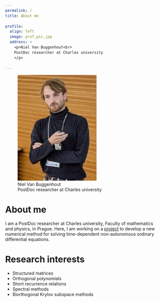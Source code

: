 ```yaml
---
permalink: /
title: About me

profile:
  align: left
  image: prof_pic.jpg
  address: >
    <p>Niel Van Buggenhout<br>
    PostDoc researcher at Charles university
    </p>
    
---
```

<div>
<figure class="figure">
<img src="assets/img/prof_pic.jpg"
     alt="profile picture"
     style="width: 60%; height: auto;"/>
  <figcaption class="figcaption">Niel Van Buggenhout<br>
    PostDoc researcher at Charles university </figcaption>
</figure> 
</div>

# About me #

I am a PostDoc researcher at Charles university, Faculty of mathematics and physics, in Prague. 
Here, I am working on a <a href="https://www.starlanczos.cz/the-project">project</a> to develop a new numerical method for solving time-dependent non-autonomous ordinary differential equations.


# Research interests #

* Structured matrices
* Orthogonal polynomials
* Short recurrence relations
* Spectral methods
* Biorthogonal Krylov subspace methods
